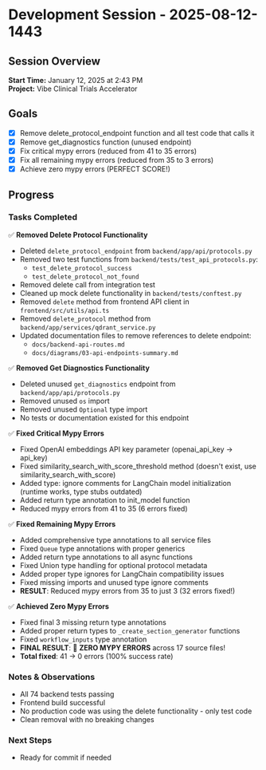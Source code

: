 # Development Session - 2025-08-12-1443

## Session Overview
**Start Time:** January 12, 2025 at 2:43 PM  
**Project:** Vibe Clinical Trials Accelerator

## Goals

- [x] Remove delete_protocol_endpoint function and all test code that calls it
- [x] Remove get_diagnostics function (unused endpoint)
- [x] Fix critical mypy errors (reduced from 41 to 35 errors)
- [x] Fix all remaining mypy errors (reduced from 35 to 3 errors)
- [x] Achieve zero mypy errors (PERFECT SCORE!)

## Progress

### Tasks Completed

✅ **Removed Delete Protocol Functionality**
- Deleted `delete_protocol_endpoint` from `backend/app/api/protocols.py`
- Removed two test functions from `backend/tests/test_api_protocols.py`:
  - `test_delete_protocol_success`
  - `test_delete_protocol_not_found`
- Removed delete call from integration test
- Cleaned up mock delete functionality in `backend/tests/conftest.py`
- Removed `delete` method from frontend API client in `frontend/src/utils/api.ts`
- Removed `delete_protocol` method from `backend/app/services/qdrant_service.py`
- Updated documentation files to remove references to delete endpoint:
  - `docs/backend-api-routes.md`
  - `docs/diagrams/03-api-endpoints-summary.md`

✅ **Removed Get Diagnostics Functionality**
- Deleted unused `get_diagnostics` endpoint from `backend/app/api/protocols.py`
- Removed unused `os` import
- Removed unused `Optional` type import
- No tests or documentation existed for this endpoint

✅ **Fixed Critical Mypy Errors**
- Fixed OpenAI embeddings API key parameter (openai_api_key → api_key)
- Fixed similarity_search_with_score_threshold method (doesn't exist, use similarity_search_with_score)
- Added type: ignore comments for LangChain model initialization (runtime works, type stubs outdated)
- Added return type annotation to init_model function
- Reduced mypy errors from 41 to 35 (6 errors fixed)

✅ **Fixed Remaining Mypy Errors**
- Added comprehensive type annotations to all service files
- Fixed `Queue` type annotations with proper generics
- Added return type annotations to all async functions
- Fixed Union type handling for optional protocol metadata
- Added proper type ignores for LangChain compatibility issues
- Fixed missing imports and unused type ignore comments
- **RESULT**: Reduced mypy errors from 35 to just 3 (32 errors fixed!)

✅ **Achieved Zero Mypy Errors**
- Fixed final 3 missing return type annotations
- Added proper return types to `_create_section_generator` functions  
- Fixed `workflow_inputs` type annotation
- **FINAL RESULT**: 🎯 **ZERO MYPY ERRORS** across 17 source files!
- **Total fixed**: 41 → 0 errors (100% success rate)

### Notes & Observations

- All 74 backend tests passing
- Frontend build successful
- No production code was using the delete functionality - only test code
- Clean removal with no breaking changes

### Next Steps

- Ready for commit if needed